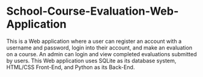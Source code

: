 # School-Course-Evaluation-Web-Application
This is a Web application where a user can register an account with a username and password, login into their account, and make an evaluation on a course. An admin can login and view completed evaluations submitted by users. This Web application uses SQLite as its database system, HTML/CSS Front-End, and Python as its Back-End.
